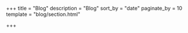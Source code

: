 +++
title = "Blog"
description = "Blog"
sort_by = "date"
paginate_by = 10
template = "blog/section.html"

+++
